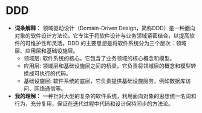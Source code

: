 # DDD
* **词条解释：** 领域驱动设计（Domain-Driven Design，简称DDD）是一种面向对象的软件设计方法论，它专注于将软件设计与业务领域紧密结合，以提高软件的可维护性和灵活。DDD 的主要思想是将软件系统分为三个层次：领域层、应用层和基础设施层。
  - 领域层: 软件系统的核心，它包含了业务领域的核心概念和模型。
  - 应用层: 领域层和基础设施层之间的桥梁，它负责将领域层的概念和模型转换成可执行的代码。
  - 基础设施层: 软件系统的底层，它负责提供基础设施服务，例如数据库访问、网络通信等。
* **我的理解：** 一种针对大型的复杂的软件系统，利用面向对象的思想统一名词和行为，充分复用，保证在迭代过程中代码和设计保持同步的方法论。
